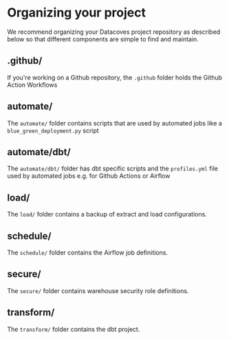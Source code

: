 # Organizing your project

We recommend organizing your Datacoves project repository as described below so that different components are simple to find and maintain.

## .github/

If you're working on a Github repository, the `.github` folder holds the Github Action Workflows

## automate/

The `automate/` folder contains scripts that are used by automated jobs like a `blue_green_deployment.py` script

## automate/dbt/

The `automate/dbt/` folder has dbt specific scripts and the `profiles.yml` file used by automated jobs e.g. for Github Actions or Airflow

## load/

The `load/` folder contains a backup of extract and load configurations.

## schedule/

The `schedule/` folder contains the Airflow job definitions.

## secure/

The `secure/` folder contains warehouse security role definitions.

## transform/

The `transform/` folder contains the dbt project.
